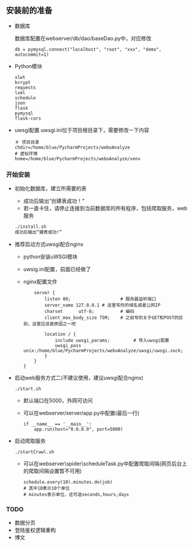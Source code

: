 ## 安装前的准备

- 数据库

  数据库配置在webserver/db/dao/baseDao.py中，对应修改

  ```
  db = pymysql.connect("localhost", "root", "xxx", "demo", autocommit=1)
  ```

- Python模块

  ```
  xlwt
  bcrypt
  requests
  lxml
  schedule
  json
  flask
  pymysql
  flask-cors
  ```
 - uwsgi配置
 uwsgi.ini位于项目根目录下，需要修改一下内容
    ```
    ＃ 项目目录
    chdir=/home/blue/PycharmProjects/weboAnalyze
    # 虚拟环境
    home=/home/blue/PycharmProjects/weboAnalyze/venv
    ```


###  开始安装

- 初始化数据库，建立所需要的表

  - 成功后输出“创建表成功！“
  - 若一直卡住，请停止连接到当前数据库的所有程序，包括爬取服务，web服务

  ```bash
  ./install.sh
  成功后输出“建表成功!”
  ```

- 推荐启动方式uwsgi配合nginx

  - python安装uWSGI模块

  - uwsig.ini配置，前面已经做了

  - nginx配置文件

    ```
        server {                                                                       
            listen 80;                   # 服务器监听端口                                                 
            server_name 127.0.0.1 # 这里写你的域名或者公网IP                                                    
            charset      utf-8;          # 编码                                                  
            client_max_body_size 75M;    # 之前写的关于GET和POST的区别，这里应该是原因之一吧                                                   
    
            location / {                                                                   
                include uwsgi_params;         # 导入uwsgi配置                                            
                uwsgi_pass unix:/home/blue/PycharmProjects/weboAnalyze/uwsgi/uwsgi.sock;               
            }                                                                              
        }
    }
    ```

    

- 启动web服务方式二(不建议使用，建议uwsgi配合nginx)

  ```
  ./start.sh
  ```

  - 默认端口在5000，外网可访问

  - 可以在webserver/server/app.py中配置(最后一行)

    ```
    if __name__ == '__main__':
        app.run(host="0.0.0.0", port=5000)
    ```

- 启动爬取服务

  ```
  ./startCrawl.sh
  ```

  - 可以在webserver\spider\scheduleTask.py中配置爬取间隔(网页后台上的爬取间隔设置暂不可用)
  
    ```
    schedule.every(10).minutes.do(job)
    # 其中10表示10个单位
    # minutes表示单位，还可选seconds,hours,days
    ```
  
 ### TODO
   - 数据分页
   - 登陆鉴权逻辑重构
   - 博文
  
    